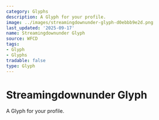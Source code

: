 ```yaml
---
category: Glyphs
description: A Glyph for your profile.
image: ../images/streamingdownunder-glyph-d0ebbb9e2d.png
last_updated: '2025-09-17'
name: Streamingdownunder Glyph
source: WFCD
tags:
- Glyph
- Glyphs
tradable: false
type: Glyph
---
```


# Streamingdownunder Glyph

A Glyph for your profile.

